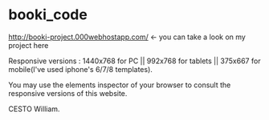 # booki_code
http://booki-project.000webhostapp.com/ <- you can take a look on my project here

Responsive versions : 
    1440x768 for PC ||
    992x768 for tablets ||
    375x667 for mobile(I've used iphone's 6/7/8 templates).
    
You may use the elements inspector of your browser to consult the responsive versions of this website.

CESTO William.
